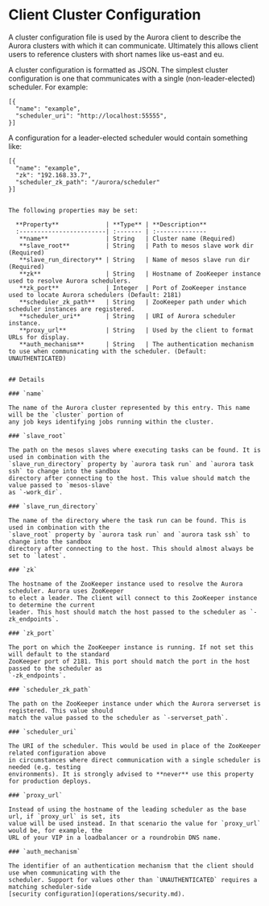 # Client Cluster Configuration

A cluster configuration file is used by the Aurora client to describe the Aurora clusters with
which it can communicate. Ultimately this allows client users to reference clusters with short names
like us-east and eu.

A cluster configuration is formatted as JSON.  The simplest cluster configuration is one that
communicates with a single (non-leader-elected) scheduler.  For example:

    [{
      "name": "example",
      "scheduler_uri": "http://localhost:55555",
    }]


A configuration for a leader-elected scheduler would contain something like:

    [{
      "name": "example",
      "zk": "192.168.33.7",
      "scheduler_zk_path": "/aurora/scheduler"
    }]
```

The following properties may be set:

  **Property**             | **Type** | **Description**
  :------------------------| :------- | :--------------
   **name**                | String   | Cluster name (Required)
   **slave_root**          | String   | Path to mesos slave work dir (Required)
   **slave_run_directory** | String   | Name of mesos slave run dir (Required)
   **zk**                  | String   | Hostname of ZooKeeper instance used to resolve Aurora schedulers.
   **zk_port**             | Integer  | Port of ZooKeeper instance used to locate Aurora schedulers (Default: 2181)
   **scheduler_zk_path**   | String   | ZooKeeper path under which scheduler instances are registered.
   **scheduler_uri**       | String   | URI of Aurora scheduler instance.
   **proxy_url**           | String   | Used by the client to format URLs for display.
   **auth_mechanism**      | String   | The authentication mechanism to use when communicating with the scheduler. (Default: UNAUTHENTICATED)


## Details

### `name`

The name of the Aurora cluster represented by this entry. This name will be the `cluster` portion of
any job keys identifying jobs running within the cluster.

### `slave_root`

The path on the mesos slaves where executing tasks can be found. It is used in combination with the
`slave_run_directory` property by `aurora task run` and `aurora task ssh` to change into the sandbox
directory after connecting to the host. This value should match the value passed to `mesos-slave`
as `-work_dir`.

### `slave_run_directory`

The name of the directory where the task run can be found. This is used in combination with the
`slave_root` property by `aurora task run` and `aurora task ssh` to change into the sandbox
directory after connecting to the host. This should almost always be set to `latest`.

### `zk`

The hostname of the ZooKeeper instance used to resolve the Aurora scheduler. Aurora uses ZooKeeper
to elect a leader. The client will connect to this ZooKeeper instance to determine the current
leader. This host should match the host passed to the scheduler as `-zk_endpoints`.

### `zk_port`

The port on which the ZooKeeper instance is running. If not set this will default to the standard
ZooKeeper port of 2181. This port should match the port in the host passed to the scheduler as
`-zk_endpoints`.

### `scheduler_zk_path`

The path on the ZooKeeper instance under which the Aurora serverset is registered. This value should
match the value passed to the scheduler as `-serverset_path`.

### `scheduler_uri`

The URI of the scheduler. This would be used in place of the ZooKeeper related configuration above
in circumstances where direct communication with a single scheduler is needed (e.g. testing
environments). It is strongly advised to **never** use this property for production deploys.

### `proxy_url`

Instead of using the hostname of the leading scheduler as the base url, if `proxy_url` is set, its
value will be used instead. In that scenario the value for `proxy_url` would be, for example, the
URL of your VIP in a loadbalancer or a roundrobin DNS name.

### `auth_mechanism`

The identifier of an authentication mechanism that the client should use when communicating with the
scheduler. Support for values other than `UNAUTHENTICATED` requires a matching scheduler-side
[security configuration](operations/security.md).
